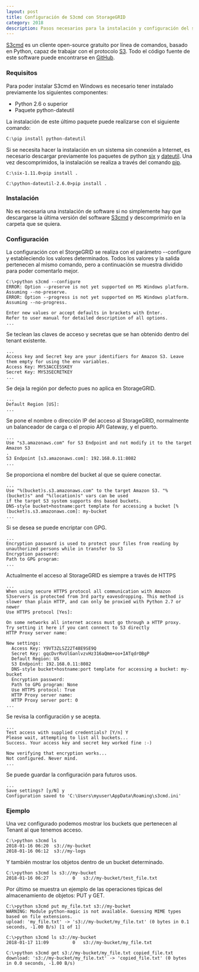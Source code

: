 ```yaml
---
layout: post
title: Configuración de S3cmd con StorageGRID
category: 2018
description: Pasos necesarios para la instalación y configuración del software S3cmd en Microsoft Windows y la integración con el sistema de almacenamiento de objetos StorageGRID Webscale de NetApp
---
```


[S3cmd](http://s3tools.org/s3cmd) es un cliente open-source gratuito por línea de comandos, basado en Python, capaz de trabajar con el protocolo [S3](https://aws.amazon.com/documentation/s3/). Todo el código fuente de este software puede encontrarse en [GitHub](https://github.com/s3tools/s3cmd).

### Requisitos

Para poder instalar S3cmd en Windows es necesario tener instalado previamente los siguientes componentes:

* Python 2.6 o superior
* Paquete python-dateutil

La instalación de este último paquete puede realizarse con el siguiente comando:
```posh
C:\pip install python-dateutil
```

Si se necesita hacer la instalación en un sistema sin conexión a Internet, es necesario descargar previamente los paquetes de python [six](https://pypi.python.org/pypi/six) y [dateutil](https://pypi.python.org/pypi/python-dateutil). Una vez descomprimidos, la instalación se realiza a través del comando [pip](https://en.wikipedia.org/wiki/Pip_(package_manager)).

```posh
C:\six-1.11.0>pip install .

C:\python-dateutil-2.6.0>pip install .
```

### Instalación

No es necesaria una instalación de software si no simplemente hay que descargarse la última versión del software [S3cmd](https://github.com/s3tools/s3cmd/archive/master.zip) y descomprimirlo en la carpeta que se quiera.

### Configuración

La configuración con el StorgeGRID se realiza con el parámetro --configure y estableciendo los valores determinados. Todos los valores y la salida pertenecen al mismo comando, pero a continuación se muestra dividido para poder comentarlo mejor.

```posh
C:\>python s3cmd --configure
ERROR: Option --preserve is not yet supported on MS Windows platform. Assuming --no-preserve.
ERROR: Option --progress is not yet supported on MS Windows platform. Assuming --no-progress.

Enter new values or accept defaults in brackets with Enter.
Refer to user manual for detailed description of all options.
...
```
Se teclean las claves de acceso y secretas que se han obtenido dentro del tenant existente.
```posh
...
Access key and Secret key are your identifiers for Amazon S3. Leave them empty for using the env variables.
Access Key: MYS3ACCESSKEY
Secret Key: MYS3SECRETKEY
...
```
Se deja la región por defecto pues no aplica en StorageGRID.
```posh
...
Default Region [US]:
...
```
Se pone el nombre o dirección IP del acceso al StorageGRID, normalmente un balanceador de carga o el propio API Gateway, y el puerto.
```posh
...
Use "s3.amazonaws.com" for S3 Endpoint and not modify it to the target Amazon S3
.
S3 Endpoint [s3.amazonaws.com]: 192.168.0.11:8082
...
```
Se proporciona el nombre del bucket al que se quiere conectar.
```posh
...
Use "%(bucket)s.s3.amazonaws.com" to the target Amazon S3. "%(bucket)s" and "%(location)s" vars can be used
if the target S3 system supports dns based buckets.
DNS-style bucket+hostname:port template for accessing a bucket [%(bucket)s.s3.amazonaws.com]: my-bucket
...
```
Si se desea se puede encriptar con GPG.
```posh
...
Encryption password is used to protect your files from reading by unauthorized persons while in transfer to S3
Encryption password:
Path to GPG program:
...
```
Actualmente el acceso al StorageGRID es siempre a través de HTTPS
```posh
...
When using secure HTTPS protocol all communication with Amazon S3servers is protected from 3rd party eavesdropping. This method is slower than plain HTTP, and can only be proxied with Python 2.7 or newer
Use HTTPS protocol [Yes]:

On some networks all internet access must go through a HTTP proxy.
Try setting it here if you cant connect to S3 directly
HTTP Proxy server name:

New settings:
  Access Key: Y9VT3ZLSZ22T48E9SE9Q
  Secret Key: gqcDvrRvUlGanlvzvHz316aQmm+oo+IATqdrOBgP
  Default Region: US
  S3 Endpoint: 192.168.0.11:8082
  DNS-style bucket+hostname:port template for accessing a bucket: my-bucket
  Encryption password:
  Path to GPG program: None
  Use HTTPS protocol: True
  HTTP Proxy server name:
  HTTP Proxy server port: 0
...
```
Se revisa la configuración y se acepta.
```posh
...
Test access with supplied credentials? [Y/n] Y
Please wait, attempting to list all buckets...
Success. Your access key and secret key worked fine :-)

Now verifying that encryption works...
Not configured. Never mind.
...
```
Se puede guardar la configuración para futuros usos.
```posh
...
Save settings? [y/N] y
Configuration saved to 'C:\Users\myuser\AppData\Roaming\s3cmd.ini'
```

### Ejemplo

Una vez configurado podemos mostrar los buckets que pertenecen al Tenant al que tenemos acceso.

```posh
C:\>python s3cmd ls
2018-01-16 06:20  s3://my-bucket
2018-01-16 06:12  s3://my-logs
```

Y también mostrar los objetos dentro de un bucket determinado.

```posh
C:\>python s3cmd ls s3://my-bucket
2018-01-16 06:27         0   s3://my-bucket/test_file.txt
```

Por último se muestra un ejemplo de las operaciones típicas del almacenamiento de objetos: PUT y GET.

```posh
C:\>python s3cmd put my_file.txt s3://my-bucket
WARNING: Module python-magic is not available. Guessing MIME types based on file extensions.
upload: 'my_file.txt' -> 's3://my-bucket/my_file.txt' (0 bytes in 0.1 seconds, -1.00 B/s) [1 of 1]

C:\>python s3cmd ls s3://my-bucket
2018-01-17 11:09         0   s3://my-bucket/my_file.txt

C:\>python s3cmd get s3://my-bucket/my_file.txt copied_file.txt
download: 's3://my-bucket/my_file.txt' -> 'copied_file.txt' (0 bytes in 0.0 seconds, -1.00 B/s)
```
